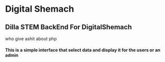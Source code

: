 # Digital Shemach
## Dilla STEM BackEnd For DigitalShemach
who give ashit about php
#### This is a simple interface that select  data  and display it for the users or an admin

